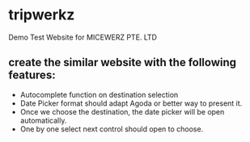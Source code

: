 # tripwerkz
Demo Test Website for MICEWERZ PTE. LTD

## create the similar website with the following features:
 * Autocomplete function on destination selection
 * Date Picker format should adapt Agoda or better way to present it.
 * Once we choose the destination, the date picker will be open automatically.
 * One by one select next control should open to choose.

